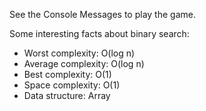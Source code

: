 See the Console Messages to play the game.

Some interesting facts about binary search:

+ Worst complexity: O(log n)
+ Average complexity: O(log n)
+ Best complexity: O(1)
+ Space complexity: O(1)
+ Data structure: Array
